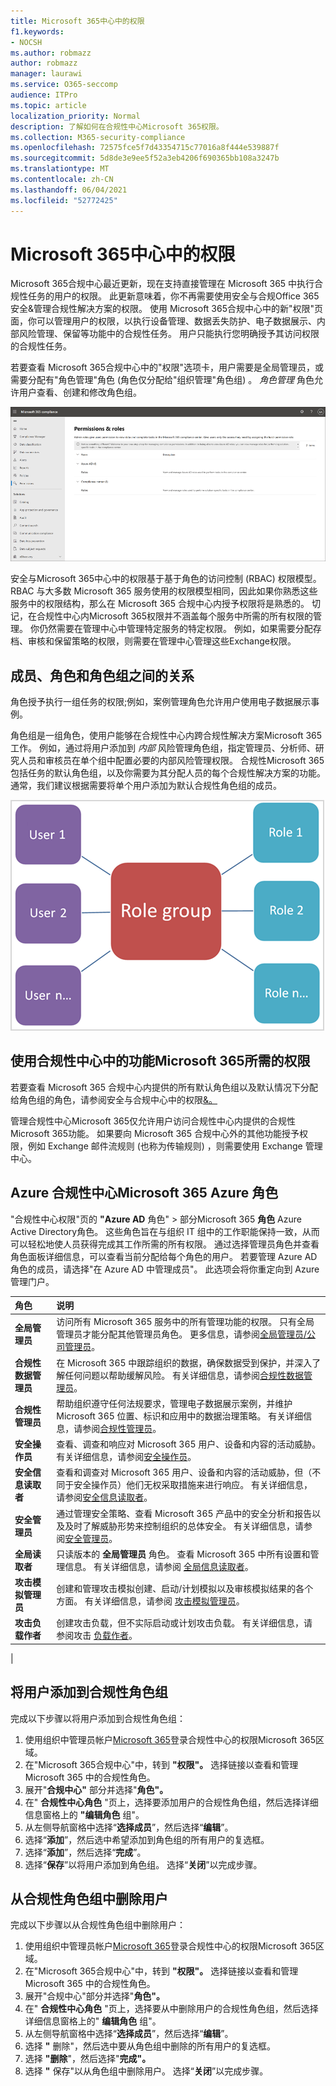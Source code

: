 ```yaml
---
title: Microsoft 365中心中的权限
f1.keywords:
- NOCSH
ms.author: robmazz
author: robmazz
manager: laurawi
ms.service: O365-seccomp
audience: ITPro
ms.topic: article
localization_priority: Normal
description: 了解如何在合规性中心Microsoft 365权限。
ms.collection: M365-security-compliance
ms.openlocfilehash: 72575fce5f7d43354715c77016a8f444e539887f
ms.sourcegitcommit: 5d8de3e9ee5f52a3eb4206f690365bb108a3247b
ms.translationtype: MT
ms.contentlocale: zh-CN
ms.lasthandoff: 06/04/2021
ms.locfileid: "52772425"
---
```

# <a name="permissions-in-the-microsoft-365-compliance-center"></a>Microsoft 365中心中的权限

Microsoft 365合规中心最近更新，现在支持直接管理在 Microsoft 365 中执行合规性任务的用户的权限。 此更新意味着，你不再需要使用安全与合规Office 365安全&管理合规性解决方案的权限。 使用 Microsoft 365合规中心中的新"权限"页面，你可以管理用户的权限，以执行设备管理、数据丢失防护、电子数据展示、内部风险管理、保留等功能中的合规性任务。 用户只能执行您明确授予其访问权限的合规性任务。

若要查看 Microsoft 365合规中心中的"权限"选项卡，用户需要是全局管理员，或需要分配有"角色管理"角色 (角色仅分配给"组织管理"角色组) 。  *角色管理* 角色允许用户查看、创建和修改角色组。

![合规性中心Microsoft 365"权限"页](../media/m365-compliance-center-permissions.png)

安全与Microsoft 365中心中的权限基于基于角色的访问控制 (RBAC) 权限模型。 RBAC 与大多数 Microsoft 365 服务使用的权限模型相同，因此如果你熟悉这些服务中的权限结构，那么在 Microsoft 365 合规中心内授予权限将是熟悉的。 切记，在合规性中心内Microsoft 365权限并不涵盖每个服务中所需的所有权限的管理。 你仍然需要在管理中心中管理特定服务的特定权限。 例如，如果需要分配存档、审核和保留策略的权限，则需要在管理中心管理这些Exchange权限。

## <a name="relationship-of-members-roles-and-role-groups"></a>成员、角色和角色组之间的关系

角色授予执行一组任务的权限;例如，案例管理角色允许用户使用电子数据展示事例。

角色组是一组角色，使用户能够在合规性中心内跨合规性解决方案Microsoft 365工作。 例如，通过将用户添加到 *内部* 风险管理角色组，指定管理员、分析师、研究人员和审核员在单个组中配置必要的内部风险管理权限。 合规性Microsoft 365包括任务的默认角色组，以及你需要为其分配人员的每个合规性解决方案的功能。 通常，我们建议根据需要将单个用户添加为默认合规性角色组的成员。

![显示角色组与角色和成员之间关系的图表](../media/2a16d200-968c-4755-98ec-f1862d58cb8b.png)

## <a name="permissions-needed-to-use-features-in-the-microsoft-365-compliance-center"></a>使用合规性中心中的功能Microsoft 365所需的权限

若要查看 Microsoft 365 合规中心内提供的所有默认角色组以及默认情况下分配给角色组的角色，请参阅安全与合规中心中的权限[&。](/microsoft-365/security/office-365-security/permissions-in-the-security-and-compliance-center)

管理合规性中心Microsoft 365仅允许用户访问合规性中心内提供的合规性Microsoft 365功能。 如果要向 Microsoft 365 合规中心外的其他功能授予权限，例如 Exchange 邮件流规则 (也称为传输规则) ，则需要使用 Exchange 管理中心。

## <a name="azure-roles-in-the-microsoft-365-compliance-center"></a>Azure 合规性中心Microsoft 365 Azure 角色

"合规性中心权限"页的 **"Azure AD** 角色"  >  部分Microsoft 365 **角色** Azure Active Directory角色。 这些角色旨在与组织 IT 组中的工作职能保持一致，从而可以轻松地使人员获得完成其工作所需的所有权限。 通过选择管理员角色并查看角色面板详细信息，可以查看当前分配给每个角色的用户。 若要管理 Azure AD 角色的成员，请选择"在 Azure AD 中管理成员"。 此选项会将你重定向到 Azure 管理门户。

|角色|说明|
|:---|:----------|
|**全局管理员**|访问所有 Microsoft 365 服务中的所有管理功能的权限。 只有全局管理员才能分配其他管理员角色。 更多信息，请参阅[全局管理员/公司管理员](/azure/active-directory/roles/permissions-reference#global-administrator--company-administrator)。|
|**合规性数据管理员**|在 Microsoft 365 中跟踪组织的数据，确保数据受到保护，并深入了解任何问题以帮助缓解风险。 有关详细信息，请参阅[合规性数据管理员](/azure/active-directory/roles/permissions-reference#compliance-data-administrator)。|
|**合规性管理员**|帮助组织遵守任何法规要求，管理电子数据展示案例，并维护 Microsoft 365 位置、标识和应用中的数据治理策略。 有关详细信息，请参阅[合规性管理员](/azure/active-directory/roles/permissions-reference#compliance-administrator)。|
|**安全操作员**|查看、调查和响应对 Microsoft 365 用户、设备和内容的活动威胁。 有关详细信息，请参阅[安全操作员](/azure/active-directory/roles/permissions-reference#security-operator)。|
|**安全信息读取者**|查看和调查对 Microsoft 365 用户、设备和内容的活动威胁，但（不同于安全操作员）他们无权采取措施来进行响应。 有关详细信息，请参阅[安全信息读取者](/azure/active-directory/roles/permissions-reference#security-reader)。|
|**安全管理员**|通过管理安全策略、查看 Microsoft 365 产品中的安全分析和报告以及及时了解威胁形势来控制组织的总体安全。 有关详细信息，请参阅[安全管理员](/azure/active-directory/roles/permissions-reference#security-administrator)。|
|**全局读取者**|只读版本的 **全局管理员** 角色。 查看 Microsoft 365 中所有设置和管理信息。 有关详细信息，请参阅 [全局信息读取者](/azure/active-directory/roles/permissions-reference#global-reader)。|
|**攻击模拟管理员**|创建和管理攻击模拟创建、启动/计划模拟以及审核模拟结果的各个方面。 有关详细信息，请参阅 [攻击模拟管理员](/azure/active-directory/roles/permissions-reference#attack-simulation-administrator)。|
|**攻击负载作者**|创建攻击负载，但不实际启动或计划攻击负载。 有关详细信息，请参阅攻击 [负载作者](/azure/active-directory/roles/permissions-reference#attack-payload-author)。|
|

## <a name="add-users-to-a-compliance-role-group"></a>将用户添加到合规性角色组

完成以下步骤以将用户添加到合规性角色组：

1. 使用组织中管理员帐户[Microsoft 365](https://compliance.microsoft.com/permissions)登录合规性中心的权限Microsoft 365区域。
2. 在"Microsoft 365合规中心"中，转到 **"权限"。** 选择链接以查看和管理 Microsoft 365 中的合规性角色。
3. 展开"**合规中心"** 部分并选择"**角色"。**
4. 在" **合规性中心角色** "页上，选择要添加用户的合规性角色组，然后选择详细信息窗格上的 **"编辑角色** 组"。
5. 从左侧导航窗格中选择“**选择成员**”，然后选择“**编辑**”。
6. 选择“**添加**”，然后选中希望添加到角色组的所有用户的复选框。
7. 选择“**添加**”，然后选择“**完成**”。
8. 选择“**保存**”以将用户添加到角色组。 选择“**关闭**”以完成步骤。

## <a name="remove-users-from-a-compliance-role-group"></a>从合规性角色组中删除用户

完成以下步骤以从合规性角色组中删除用户：

1. 使用组织中管理员帐户[Microsoft 365](https://compliance.microsoft.com/permissions)登录合规性中心的权限Microsoft 365区域。
2. 在"Microsoft 365合规中心"中，转到 **"权限"。** 选择链接以查看和管理 Microsoft 365 中的合规性角色。
3. 展开"合规中心"部分并选择"**角色"。**
4. 在" **合规性中心角色** "页上，选择要从中删除用户的合规性角色组，然后选择详细信息窗格上的" **编辑角色** 组"。
5. 从左侧导航窗格中选择“**选择成员**”，然后选择“**编辑**”。
6. 选择 **"** 删除"，然后选中要从角色组中删除的所有用户的复选框。
7. 选择 **"删除**"，然后选择"**完成"。**
8. 选择 **"** 保存"以从角色组中删除用户。 选择“**关闭**”以完成步骤。

